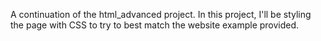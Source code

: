 A continuation of the html_advanced project. In this project, I'll be styling the page with CSS to try to best match the website example provided.